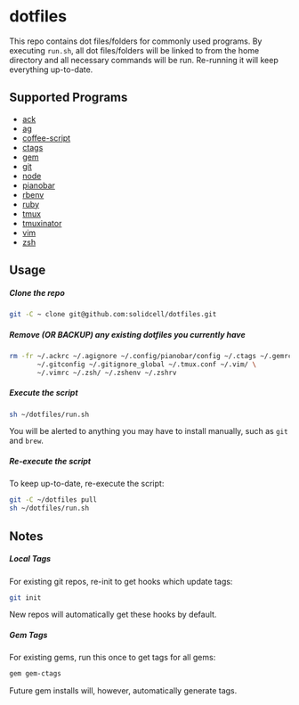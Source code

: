 dotfiles
=========

This repo contains dot files/folders for commonly used programs. By executing `run.sh`, all dot files/folders will be linked to from the home directory and all necessary commands will be run. Re-running it will keep everything up-to-date.

Supported Programs
--------------

* [ack](http://beyondgrep.com/)
* [ag](https://github.com/ggreer/the_silver_searcher)
* [coffee-script](http://coffeescript.org/)
* [ctags](http://ctags.sourceforge.net/)
* [gem](https://rubygems.org/)
* [git](http://git-scm.com/)
* [node](http://nodejs.org/)
* [pianobar](https://github.com/PromyLOPh/pianobar/)
* [rbenv](https://github.com/sstephenson/rbenv)
* [ruby](https://www.ruby-lang.org/)
* [tmux](http://tmux.sourceforge.net/)
* [tmuxinator](https://github.com/tmuxinator/tmuxinator)
* [vim](http://www.vim.org/)
* [zsh](http://www.zsh.org/)

Usage
--------------

##### Clone the repo

```sh
git -C ~ clone git@github.com:solidcell/dotfiles.git
```

##### Remove (OR BACKUP) any existing dotfiles you currently have

```sh
rm -fr ~/.ackrc ~/.agignore ~/.config/pianobar/config ~/.ctags ~/.gemrc \
       ~/.gitconfig ~/.gitignore_global ~/.tmux.conf ~/.vim/ \
       ~/.vimrc ~/.zsh/ ~/.zshenv ~/.zshrv
```

##### Execute the script

```sh
sh ~/dotfiles/run.sh
```
You will be alerted to anything you may have to install manually, such as `git` and `brew`.

##### Re-execute the script

To keep up-to-date, re-execute the script:
```sh
git -C ~/dotfiles pull
sh ~/dotfiles/run.sh
```

Notes
--------------

##### Local Tags

For existing git repos, re-init to get hooks which update tags:
```sh
git init
```
New repos will automatically get these hooks by default.

##### Gem Tags

For existing gems, run this once to get tags for all gems:
```sh
gem gem-ctags
```
Future gem installs will, however, automatically generate tags.
